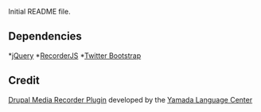 Initial README file.

## Dependencies
*[jQuery](https://jquery.com)
*[RecorderJS](https://github.com/mattdiamond/Recorderjs)
*[Twitter Bootstrap](https://getbootstrap.com/docs/3.3/getting-started/)


## Credit
[Drupal Media Recorder Plugin](https://www.drupal.org/project/media_recorder) developed by the [Yamada Language Center](https://www.drupal.org/yamada-language-center)
